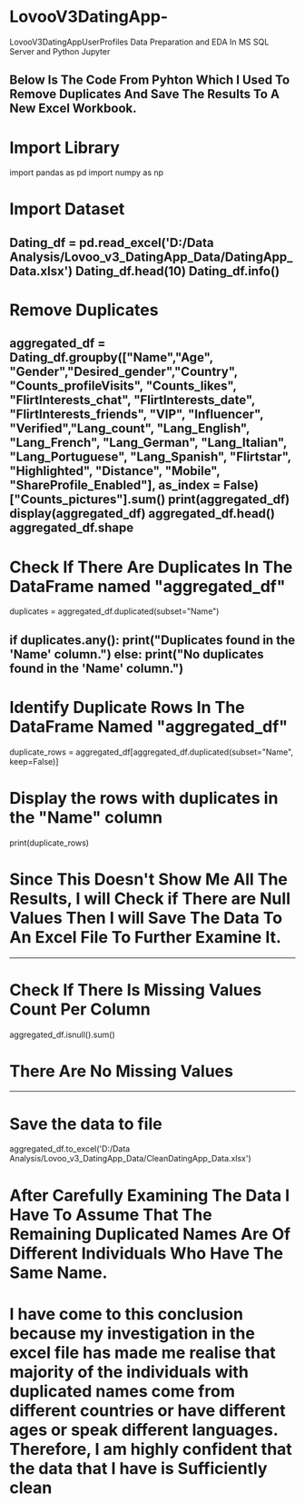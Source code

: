 # LovooV3DatingApp-
LovooV3DatingAppUserProfiles Data Preparation and EDA In MS SQL Server and Python Jupyter

Below Is The Code From Pyhton Which I Used To Remove Duplicates And Save The Results To A New Excel Workbook.
-----------------------------------------------------------------------------------
# Import Library
import pandas as pd
import numpy as np

# Import Dataset
Dating_df = pd.read_excel('D:/Data Analysis/Lovoo_v3_DatingApp_Data/DatingApp_Data.xlsx')
Dating_df.head(10)
Dating_df.info()
-----------------------------------------------------------------------------------
# Remove Duplicates 
aggregated_df = Dating_df.groupby(["Name","Age", "Gender","Desired_gender","Country", "Counts_profileVisits",
                                   "Counts_likes", "FlirtInterests_chat", "FlirtInterests_date", "FlirtInterests_friends",
                                   "VIP", "Influencer", "Verified","Lang_count", "Lang_English", "Lang_French", "Lang_German",
                                  "Lang_Italian", "Lang_Portuguese", "Lang_Spanish", "Flirtstar", "Highlighted", "Distance",
                                  "Mobile", "ShareProfile_Enabled"], 
                                  as_index = False)["Counts_pictures"].sum()
print(aggregated_df)
display(aggregated_df)
aggregated_df.head()
aggregated_df.shape
-----------------------------------------------------------------------------------
# Check If There Are Duplicates In The DataFrame named "aggregated_df"
duplicates = aggregated_df.duplicated(subset="Name")

if duplicates.any():
    print("Duplicates found in the 'Name' column.")
else:
    print("No duplicates found in the 'Name' column.")
-----------------------------------------------------------------------------------    
# Identify Duplicate Rows In The DataFrame Named "aggregated_df"
duplicate_rows = aggregated_df[aggregated_df.duplicated(subset="Name", keep=False)]
  # Display the rows with duplicates in the "Name" column
  print(duplicate_rows)
# Since This Doesn't Show Me All The Results, I will Check if There are Null Values Then I will Save The Data To An Excel File To Further Examine It.
-----------------------------------------------------------------------------------
# Check If There Is Missing Values Count Per Column
aggregated_df.isnull().sum()
# There Are No Missing Values
------------------------------------------------------------------------------------
# Save the data to file
aggregated_df.to_excel('D:/Data Analysis/Lovoo_v3_DatingApp_Data/CleanDatingApp_Data.xlsx')

# After Carefully Examining The Data I Have To Assume That The Remaining Duplicated Names Are Of Different Individuals Who Have The Same Name. 
# I have come to this conclusion because my investigation in the excel file has made me realise that majority of the individuals with duplicated names come from different countries or have different ages or speak different languages. Therefore, I am highly confident that the data that I have is Sufficiently clean
